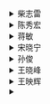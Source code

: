 <details>
<summary>柴志雷</summary>
  
```java
授课：计算机系统结构前沿
考试：
```
</details>

<details>
<summary>陈秀宏</summary>
  
```java
授课：组合数学
上课：会点名
考试：
授课：矩阵分析与应用
考试：

```
</details>

<details>
<summary>蒋敏</summary>
  
```java
授课：机器学习
考试：
```
</details>


<details>
<summary>宋晓宁</summary>
  
```java
授课：神经网络与深度学习
考试：
授课：数字图形分析及应用
考试：
```
</details>

<details>
<summary>孙俊</summary>
  
```java
授课：算法设计与分析
上课：上课迟到早退属正常现象，偶尔不上课
考试：
```
</details>

<details>
<summary>王晓峰</summary>
  
```java
授课：计算机网络与安全前沿
上课：会点名
考试：闭卷，往年卷面平均分82，最后总评平均分85分。试题：30道选择共30分，70分开放大题（会给9道题，从中选5道考）
```
</details>

<details>
<summary>王映辉</summary>
  
```java
授课：软件体系结构与工程
考试：
```
</details>



<details>
<summary></summary>
  
```java
授课：
考试：
```
</details>
